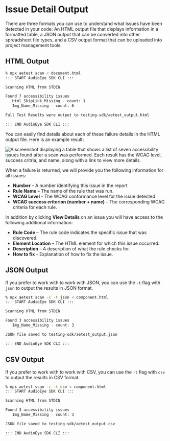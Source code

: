 # Issue Detail Output

There are three formats you can use to understand what issues have been detected in your code: An HTML output file that displays information in a formatted table, a JSON output that can be converted into other spreadsheet file types, and a CSV output format that can be uploaded into project management tools.

## HTML Output

```bash
% npx aetest scan < document.html
::: START AudioEye SDK CLI :::

Scanning HTML from STDIN

Found 7 accessibility issues
   Html_SkipLink_Missing - count: 1
   Img_Name_Missing - count: 6

Full Test Results were output to testing-sdk/aetest_output.html

::: END AudioEye SDK CLI :::
```

You can easily find details about each of these failure details in the HTML output file. Here is an example result:

![A screenshot displaying a table that shows a list of seven accessibility issues found after a scan was performed. Each result has the WCAG level, success critria, and name, along with a link to view more details.](/html-output-table.png)

When a failure is returned, we will provide you the following information for all issues:

- **Number** – A number identifying this issue in the report
- **Rule Name** – The name of the rule that was run.
- **WCAG Level** - The WCAG conformance level for the issue detected
- **WCAG success criterion (number + name)** – The corresponding WCAG criteria for each rule.

In addition by clicking **View Details** on an issue you will have access to the following additional information:

- **Rule Code** – The rule code indicates the specific issue that was discovered.
- **Element Location** – The HTML element for which this issue occurred.
- **Description** – A description of what the rule checks for.
- **How to fix** - Explanation of how to fix the issue.

## JSON Output

If you prefer to work with to work with JSON, you can use the `-t` flag with `json` to output the results in JSON format.

```bash
% npx aetest scan -c -t json < component.html
::: START AudioEye SDK CLI :::

Scanning HTML from STDIN

Found 3 accessibility issues
   Img_Name_Missing - count: 3

JSON file saved to testing-sdk/aetest_output.json

::: END AudioEye SDK CLI :::
```

## CSV Output

If you prefer to work with to work with CSV, you can use the `-t` flag with `csv` to output the results in CSV format.

```bash
% npx aetest scan -c -t csv < component.html
::: START AudioEye SDK CLI :::

Scanning HTML from STDIN

Found 3 accessibility issues
   Img_Name_Missing - count: 3

JSON file saved to testing-sdk/aetest_output.csv

::: END AudioEye SDK CLI :::
```

